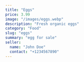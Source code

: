 ```yaml
---
title: "Eggs"
price: 3.99
image: "/images/eggs.webp"
description: "Fresh organic eggs"
category: "Food"
slug: "eggs"
summary: "egg for sale"
seller:
  name: "John Doe"
  contact: "+1234567890"
---
```

